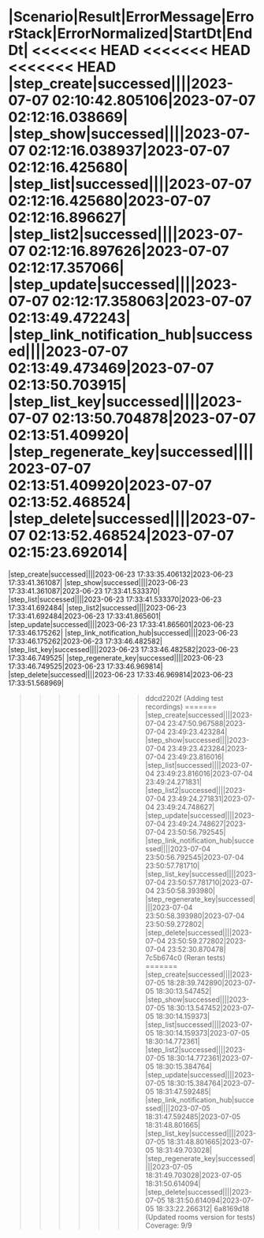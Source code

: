 |Scenario|Result|ErrorMessage|ErrorStack|ErrorNormalized|StartDt|EndDt|
<<<<<<< HEAD
<<<<<<< HEAD
<<<<<<< HEAD
|step_create|successed||||2023-07-07 02:10:42.805106|2023-07-07 02:12:16.038669|
|step_show|successed||||2023-07-07 02:12:16.038937|2023-07-07 02:12:16.425680|
|step_list|successed||||2023-07-07 02:12:16.425680|2023-07-07 02:12:16.896627|
|step_list2|successed||||2023-07-07 02:12:16.897626|2023-07-07 02:12:17.357066|
|step_update|successed||||2023-07-07 02:12:17.358063|2023-07-07 02:13:49.472243|
|step_link_notification_hub|successed||||2023-07-07 02:13:49.473469|2023-07-07 02:13:50.703915|
|step_list_key|successed||||2023-07-07 02:13:50.704878|2023-07-07 02:13:51.409920|
|step_regenerate_key|successed||||2023-07-07 02:13:51.409920|2023-07-07 02:13:52.468524|
|step_delete|successed||||2023-07-07 02:13:52.468524|2023-07-07 02:15:23.692014|
=======
|step_create|successed||||2023-06-23 17:33:35.406132|2023-06-23 17:33:41.361087|
|step_show|successed||||2023-06-23 17:33:41.361087|2023-06-23 17:33:41.533370|
|step_list|successed||||2023-06-23 17:33:41.533370|2023-06-23 17:33:41.692484|
|step_list2|successed||||2023-06-23 17:33:41.692484|2023-06-23 17:33:41.865601|
|step_update|successed||||2023-06-23 17:33:41.865601|2023-06-23 17:33:46.175262|
|step_link_notification_hub|successed||||2023-06-23 17:33:46.175262|2023-06-23 17:33:46.482582|
|step_list_key|successed||||2023-06-23 17:33:46.482582|2023-06-23 17:33:46.749525|
|step_regenerate_key|successed||||2023-06-23 17:33:46.749525|2023-06-23 17:33:46.969814|
|step_delete|successed||||2023-06-23 17:33:46.969814|2023-06-23 17:33:51.568969|
>>>>>>> ddcd2202f (Adding test recordings)
=======
|step_create|successed||||2023-07-04 23:47:50.967588|2023-07-04 23:49:23.423284|
|step_show|successed||||2023-07-04 23:49:23.423284|2023-07-04 23:49:23.816016|
|step_list|successed||||2023-07-04 23:49:23.816016|2023-07-04 23:49:24.271831|
|step_list2|successed||||2023-07-04 23:49:24.271831|2023-07-04 23:49:24.748627|
|step_update|successed||||2023-07-04 23:49:24.748627|2023-07-04 23:50:56.792545|
|step_link_notification_hub|successed||||2023-07-04 23:50:56.792545|2023-07-04 23:50:57.781710|
|step_list_key|successed||||2023-07-04 23:50:57.781710|2023-07-04 23:50:58.393980|
|step_regenerate_key|successed||||2023-07-04 23:50:58.393980|2023-07-04 23:50:59.272802|
|step_delete|successed||||2023-07-04 23:50:59.272802|2023-07-04 23:52:30.870478|
>>>>>>> 7c5b674c0 (Reran tests)
=======
|step_create|successed||||2023-07-05 18:28:39.742890|2023-07-05 18:30:13.547452|
|step_show|successed||||2023-07-05 18:30:13.547452|2023-07-05 18:30:14.159373|
|step_list|successed||||2023-07-05 18:30:14.159373|2023-07-05 18:30:14.772361|
|step_list2|successed||||2023-07-05 18:30:14.772361|2023-07-05 18:30:15.384764|
|step_update|successed||||2023-07-05 18:30:15.384764|2023-07-05 18:31:47.592485|
|step_link_notification_hub|successed||||2023-07-05 18:31:47.592485|2023-07-05 18:31:48.801665|
|step_list_key|successed||||2023-07-05 18:31:48.801665|2023-07-05 18:31:49.703028|
|step_regenerate_key|successed||||2023-07-05 18:31:49.703028|2023-07-05 18:31:50.614094|
|step_delete|successed||||2023-07-05 18:31:50.614094|2023-07-05 18:33:22.266312|
>>>>>>> 6a8169d18 (Updated rooms version for tests)
Coverage: 9/9
